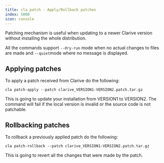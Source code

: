 ```yaml
---
title: cla patch - Apply/Rollback patches
index: 5000
icon: console
---
```


Patching mechanism is useful when updating to a newer Clarive version without installing the whole distribution.

All the commands support `--dry-run` mode when no actual changes to files are made and `--quiet`mode where no message is
displayed.

## Applying patches

To apply a patch received from Clarive do the following:

    cla patch-apply --patch clarive_VERSION1-VERSION2.patch.tar.gz

This is going to update your installation from VERSION1 to VERSION2. The command will fail if the local version is
invalid or the source code is not patchable.

## Rollbacking patches

To rollback a previously applied patch do the following:

    cla patch-rollback --patch clarive_VERSION1-VERSION2.patch.tar.gz

This is going to revert all the changes that were made by the patch.
